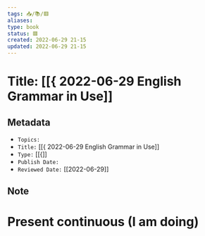 ```yaml
---
tags: 📥️/📚️/🟥️
aliases:
type: book
status: 🟥️
created: 2022-06-29 21-15
updated: 2022-06-29 21-15
---
```


# Title: [[{ 2022-06-29 English Grammar in Use]]

## Metadata
- `Topics:` 
- `Title:` [[{ 2022-06-29 English Grammar in Use]]
- `Type:` [[{]]
- `Publish Date:` 
- `Reviewed Date:` [[2022-06-29]]

## Note


# Present continuous (I am doing)
